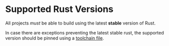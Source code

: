 Supported Rust Versions
===

All projects _must_ be able to build using the latest **stable** version of Rust.

In case there are exceptions preventing the latest stable rust,
the supported version should be pinned using a [toolchain file](https://rust-lang.github.io/rustup/overrides.html#the-toolchain-file).
